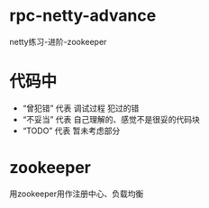 # rpc-netty-advance
netty练习-进阶-zookeeper

# 代码中
* “曾犯错” 代表 调试过程 犯过的错
* “不妥当” 代表 自己理解的、感觉不是很妥的代码块
* “TODO” 代表 暂未考虑部分

# zookeeper
用zookeeper用作注册中心、负载均衡